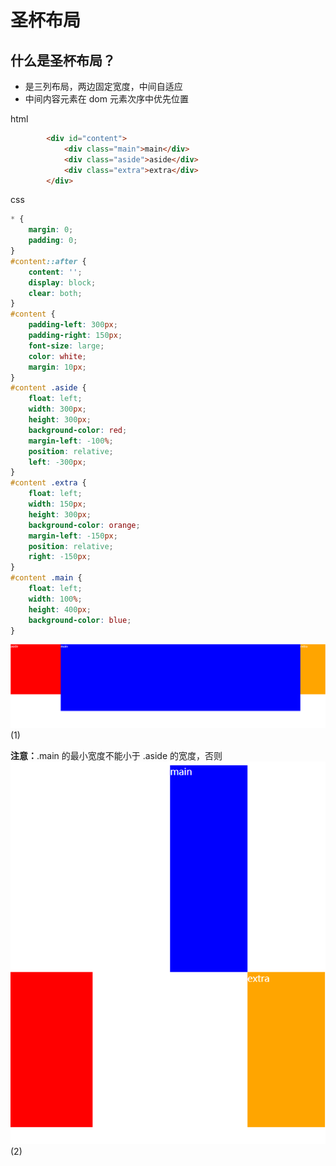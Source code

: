 # 圣杯布局

## 什么是圣杯布局？

* 是三列布局，两边固定宽度，中间自适应
* 中间内容元素在 dom 元素次序中优先位置

html
```html
        <div id="content">
            <div class="main">main</div>
            <div class="aside">aside</div>
            <div class="extra">extra</div>
        </div>
```
css
```css
* {
    margin: 0;
    padding: 0;
}
#content::after {
    content: '';
    display: block;
    clear: both;
}
#content {
    padding-left: 300px;
    padding-right: 150px;
    font-size: large;
    color: white;
    margin: 10px;
}
#content .aside {
    float: left;
    width: 300px;
    height: 300px;
    background-color: red;
    margin-left: -100%;
    position: relative;
    left: -300px;
}
#content .extra {
    float: left;
    width: 150px;
    height: 300px;
    background-color: orange;
    margin-left: -150px;
    position: relative;
    right: -150px;
}
#content .main {
    float: left; 
    width: 100%; 
    height: 400px;
    background-color: blue;
}
```
![image](../images/49/1.png)(1)

**注意：**.main 的最小宽度不能小于 .aside 的宽度，否则
![image](../images/49/2.png)(2)



